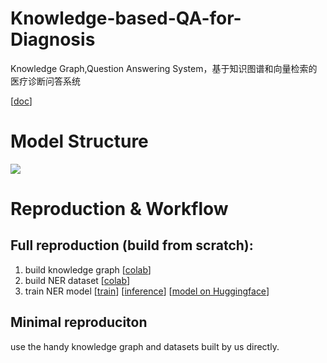 # Knowledge-based-QA-for-Diagnosis
Knowledge Graph,Question Answering System，基于知识图谱和向量检索的医疗诊断问答系统

[[doc](https://easydoc.net/doc/84261587/TevBXTHz/gsaJm7M6)] 

# Model Structure
![](https://i.imgur.com/PxJMX8J.png)

# Reproduction & Workflow
## Full reproduction (build from scratch): 
1. build knowledge graph [[colab](https://colab.research.google.com/gist/leoxiang66/bf52b9045187a95e276914451954c667/build_kg.ipynb)]
2. build NER dataset [[colab](https://colab.research.google.com/gist/leoxiang66/a50ea0713cd9e99daa4734f1e61ce5c8/build-ner-dataset.ipynb)]
3. train NER model [[train](https://colab.research.google.com/gist/leoxiang66/6510451934d15703a80c73b401c87a1a/finetune-chinese-bert-ner-biomedical.ipynb)] [[inference](https://colab.research.google.com/gist/leoxiang66/f77e7b6d893276a6bb68ffd7951f2ffa/untitled46.ipynb)] [[model on Huggingface](https://huggingface.co/Adapting/bert-base-chinese-finetuned-NER-biomedical)]

## Minimal reproduciton
use the handy knowledge graph and datasets built by us directly.

